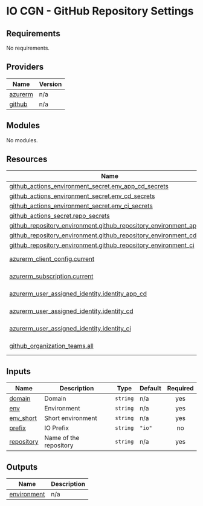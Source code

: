 # IO CGN - GitHub Repository Settings

<!-- markdownlint-disable -->
<!-- BEGINNING OF PRE-COMMIT-TERRAFORM DOCS HOOK -->
## Requirements

No requirements.

## Providers

| Name | Version |
|------|---------|
| <a name="provider_azurerm"></a> [azurerm](#provider\_azurerm) | n/a |
| <a name="provider_github"></a> [github](#provider\_github) | n/a |

## Modules

No modules.

## Resources

| Name | Type |
|------|------|
| [github_actions_environment_secret.env_app_cd_secrets](https://registry.terraform.io/providers/hashicorp/github/latest/docs/resources/actions_environment_secret) | resource |
| [github_actions_environment_secret.env_cd_secrets](https://registry.terraform.io/providers/hashicorp/github/latest/docs/resources/actions_environment_secret) | resource |
| [github_actions_environment_secret.env_ci_secrets](https://registry.terraform.io/providers/hashicorp/github/latest/docs/resources/actions_environment_secret) | resource |
| [github_actions_secret.repo_secrets](https://registry.terraform.io/providers/hashicorp/github/latest/docs/resources/actions_secret) | resource |
| [github_repository_environment.github_repository_environment_app_cd](https://registry.terraform.io/providers/hashicorp/github/latest/docs/resources/repository_environment) | resource |
| [github_repository_environment.github_repository_environment_cd](https://registry.terraform.io/providers/hashicorp/github/latest/docs/resources/repository_environment) | resource |
| [github_repository_environment.github_repository_environment_ci](https://registry.terraform.io/providers/hashicorp/github/latest/docs/resources/repository_environment) | resource |
| [azurerm_client_config.current](https://registry.terraform.io/providers/hashicorp/azurerm/latest/docs/data-sources/client_config) | data source |
| [azurerm_subscription.current](https://registry.terraform.io/providers/hashicorp/azurerm/latest/docs/data-sources/subscription) | data source |
| [azurerm_user_assigned_identity.identity_app_cd](https://registry.terraform.io/providers/hashicorp/azurerm/latest/docs/data-sources/user_assigned_identity) | data source |
| [azurerm_user_assigned_identity.identity_cd](https://registry.terraform.io/providers/hashicorp/azurerm/latest/docs/data-sources/user_assigned_identity) | data source |
| [azurerm_user_assigned_identity.identity_ci](https://registry.terraform.io/providers/hashicorp/azurerm/latest/docs/data-sources/user_assigned_identity) | data source |
| [github_organization_teams.all](https://registry.terraform.io/providers/hashicorp/github/latest/docs/data-sources/organization_teams) | data source |

## Inputs

| Name | Description | Type | Default | Required |
|------|-------------|------|---------|:--------:|
| <a name="input_domain"></a> [domain](#input\_domain) | Domain | `string` | n/a | yes |
| <a name="input_env"></a> [env](#input\_env) | Environment | `string` | n/a | yes |
| <a name="input_env_short"></a> [env\_short](#input\_env\_short) | Short environment | `string` | n/a | yes |
| <a name="input_prefix"></a> [prefix](#input\_prefix) | IO Prefix | `string` | `"io"` | no |
| <a name="input_repository"></a> [repository](#input\_repository) | Name of the repository | `string` | n/a | yes |

## Outputs

| Name | Description |
|------|-------------|
| <a name="output_environment"></a> [environment](#output\_environment) | n/a |
<!-- END OF PRE-COMMIT-TERRAFORM DOCS HOOK -->
